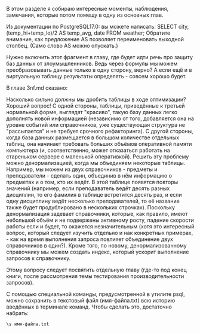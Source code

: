 В этом разделе я собираю интересные моменты, наблюдения, замечания, которые потом помещу в одну из основных глав.


Из документации по PostgreSQL17.0:
вы можете написать:
SELECT city, (temp_hi+temp_lo)/2 AS temp_avg, date FROM weather;
Обратите внимание, как предложение AS позволяет переименовать выходной столбец. (Само слово AS можно опускать.)

Нужно включить этот фрагмент в главу, где будет идти речь про защиту баз данных от злоумышленников. Ведь через формулы мы можем преобразовывать данные только в одну сторону, верно? А если ещё и в виртуальную таблицу результаты определять - совсем хорошо будет.



В главе 3nf.md сказано:

Насколько сильно должны мы дробить таблицы в ходе оптимизации? Хороший вопрос! С одной стороны, таблицы, приведённые к третьей нормальной форме, выглядят "красиво", такую базу данных легко дополнять новой информацией (независимо от того, добавляется она на уровне событий или справочников, уже существующая структура не "рассыпается" и не требует срочного рефакторинга). С другой стороны, когда база данных размещается в большом количестве отдельных таблиц, она начинает требовать больших объёмов оперативной памяти компьютера (и, соответственно, может отказаться работать на стареньком сервере с маленькой оперативкой). Решить эту проблему можно денормализацией, когда мы объединяем некоторые таблицы. Например, мы можем из двух справочников - предметы и преподаватели - сделать один, объединив в нём информацию о предметах и о том, кто их ведёт. В этой таблице появятся повторы значений (например, если преподаватель ведёт десять разных дисциплин, то его фамилия в таблице встретится десять раз, и если одну дисциплину ведёт несколько преподавателей, то её название также будет продублировано в нескольких строчках). Поскольку денормализация задевает справочники, которые, как правило, имеют небольшой объём и не подвержены активному росту, падение скорости работы если и будет, то окажется незначительным (хотя это интересный вопрос, который следует изучить отдельно и нак конкретных примерах, - как на время выполнения запроса повлияет объединение двух справочников в один?). Кроме того, по новому, денормализованному справочнику мы можем создать индекс, который ускорит выполнение запросов к справочнику.

Этому вопросу следует посвятить отдельную главу (где-то под конец книги, после рассмотрения темы тестирования производительности запросов).


С помощью специальной команды, предусмотренной в утилите psql, можно сохранить в текстовый файл (имя-файла.txt) всю историю введённых в терминале команд. Чтобы сделать это, достаточно набрать:
```
\s имя-файла.txt
```

